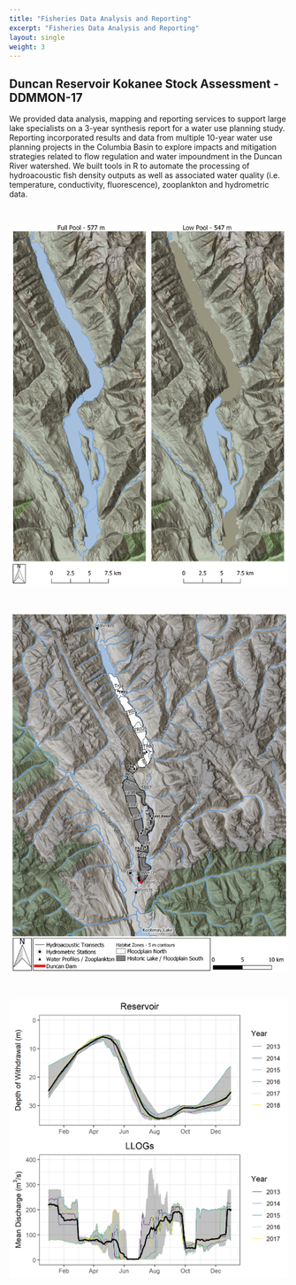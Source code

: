 ```yaml
---
title: "Fisheries Data Analysis and Reporting"
excerpt: "Fisheries Data Analysis and Reporting"
layout: single
weight: 3
---
```


## Duncan Reservoir Kokanee Stock Assessment - DDMMON-17

We provided data analysis, mapping and reporting services to support large lake specialists on a 3-year synthesis report for a water use planning study.  Reporting incorporated results and data from multiple 10-year water use planning projects in the Columbia Basin to explore impacts and mitigation strategies related to flow regulation and water impoundment in the Duncan River watershed. We built tools in R to automate the processing of hydroacoustic fish density outputs as well as associated water quality (i.e. temperature, conductivity, fluorescence), zooplankton and hydrometric data.


<br>

![](dunc_elevations.png)

<br>

![](dunc_methods.png)

<br>

![](hydrograph_res_vs_llogs2.png)

